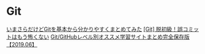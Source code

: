 # Git
[いまさらだけどGitを基本から分かりやすくまとめてみた](https://qiita.com/gold-kou/items/7f6a3b46e2781b0dd4a0)
[[Git] 脱初級！誤コミットはもう怖くない](https://qiita.com/forest1/items/fcd2a2961a3faac27041)
[Git/GitHubレベル別オススメ学習サイトまとめ完全保存版【2019.06】](https://qiita.com/thinkalot/items/b3c2e9060f46f5d4ea46)